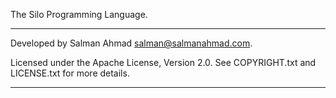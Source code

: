 The Silo Programming Language.

---

Developed by Salman Ahmad <salman@salmanahmad.com>.

Licensed under the Apache License, Version 2.0. 
See COPYRIGHT.txt and LICENSE.txt for more details.

---

